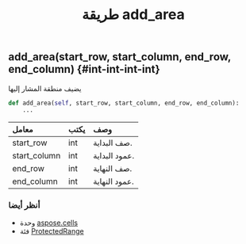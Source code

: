 ﻿---
title: طريقة add_area
second_title: Aspose.Cells for Python via .NET API المراجع
description:
type: docs
weight: 20
url: /ar/python-net/aspose.cells/protectedrange/add_area/
is_root: false
---
##  add_area(start_row, start_column, end_row, end_column) {#int-int-int-int}
يضيف منطقة المشار إليها



```python
def add_area(self, start_row, start_column, end_row, end_column):
    ...
```


| معامل| يكتب| وصف|
| :- | :- | :- |
| start_row | int | صف البداية.|
| start_column | int | عمود البداية.|
| end_row | int | صف النهاية.|
| end_column | int | عمود النهاية.|



###  أنظر أيضا
* وحدة [aspose.cells](../../)
* فئة [ProtectedRange](/cells/ar/python-net/aspose.cells/protectedrange)
